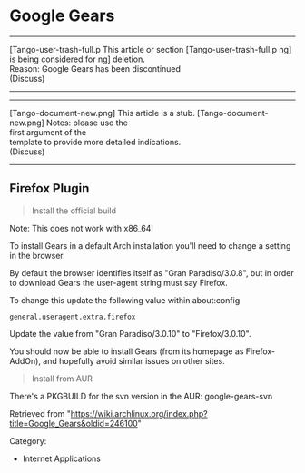 Google Gears
============

  ------------------------ ------------------------ ------------------------
  [Tango-user-trash-full.p This article or section  [Tango-user-trash-full.p
  ng]                      is being considered for  ng]
                           deletion.                
                           Reason: Google Gears has 
                           been discontinued        
                           (Discuss)                
  ------------------------ ------------------------ ------------------------

  ------------------------ ------------------------ ------------------------
  [Tango-document-new.png] This article is a stub.  [Tango-document-new.png]
                           Notes: please use the    
                           first argument of the    
                           template to provide more 
                           detailed indications.    
                           (Discuss)                
  ------------------------ ------------------------ ------------------------

Firefox Plugin
--------------

> Install the official build

Note: This does not work with x86_64!

To install Gears in a default Arch installation you'll need to change a
setting in the browser.

By default the browser identifies itself as "Gran Paradiso/3.0.8", but
in order to download Gears the user-agent string must say Firefox.

To change this update the following value within about:config

    general.useragent.extra.firefox

Update the value from "Gran Paradiso/3.0.10" to "Firefox/3.0.10".

You should now be able to install Gears (from its homepage as
Firefox-AddOn), and hopefully avoid similar issues on other sites.

> Install from AUR

There's a PKGBUILD for the svn version in the AUR: google-gears-svn

Retrieved from
"https://wiki.archlinux.org/index.php?title=Google_Gears&oldid=246100"

Category:

-   Internet Applications
